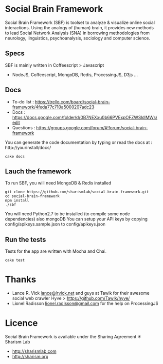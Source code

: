 # Social Brain Framework


Social Brain Framework (SBF) is toolset to analyze & visualize online social interactions. Using the analogy of (human) brain, it provides new methods to lead Social Network Analysis (SNA) in borrowing methodologies from neurology, linguistics, psychoanalysis, sociology and computer science.


## Specs

SBF is mainly written in Coffeescript > Javascript 
 * NodeJS, Coffeescript, MongoDB,  Redis, ProcessingJS, D3js ...

## Docs

* To-do list : https://trello.com/board/social-brain-framework/4feda77c710a5000207adc23
* Docs : https://docs.google.com/folder/d/0B7NEXxu0b66PVExpOFZWSldlMWs/edit
* Questions : https://groups.google.com/forum/#!forum/social-brain-framework

You can generate the code documentation by typing or read the docs at : http://yourinstall/docs/

    cake docs

## Lauch the framework

To run SBF, you will need MongoDB & Redis installed

    git clone https://github.com/sharismlab/social-brain-framework.git
    cd social-brain-framework
    npm install
    ./sbf

You will need Python2.7 to be installed (to compile some node dependencies) also mongoDB
You can setup your API keys by copying config/apikeys.sample.json to config/apikeys.json


## Run the tests

Tests for the app are written with Mocha and Chai.

    cake test


# Thanks

* Lance R. Vick <lance@lrvick.net> and guys at Tawlk for their awesome social web crawler Hyve > https://github.com/Tawlk/hyve/
* Lionel Radisson <lionel.radisson@gmail.com> for the help on ProcessingJS

# Licence

Social Brain Framework is available under the Sharing Agreement ✳ Sharism Lab

* http://sharismlab.com
* http://sharism.org
